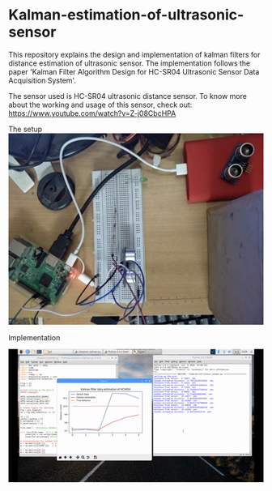# Kalman-estimation-of-ultrasonic-sensor
This repository explains the design and implementation of kalman filters for distance estimation of ultrasonic sensor. The implementation follows the paper 'Kalman Filter Algorithm Design for HC-SR04 Ultrasonic Sensor Data Acquisition System'. 

The sensor used is HC-SR04 ultrasonic distance sensor. To know more about the working and usage of this sensor, check out: https://www.youtube.com/watch?v=Z-j08CbcHPA 

The setup 
![](Kalman_filter_setup.jpg)

Implementation

![](kalman_estimation_gif.gif)


